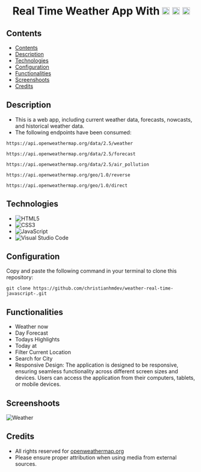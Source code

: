 <div align="center">
  <h1>Real Time Weather App With 
    <img src="https://img.shields.io/badge/-HTML5-orange?logo=html5&logoColor=white" alt="HTML5" height="20"/>
    <img src="https://img.shields.io/badge/-CSS3-blue?logo=css3&logoColor=white" alt="CSS3" height="20"/>
    <img src="https://img.shields.io/badge/-JavaScript-yellow?logo=javascript&logoColor=white" alt="JavaScript" height="20"/>
  </h1>
</div>

## Contents

- [Contents](#contents)
- [Description](#description)
- [Technologies](#technologies)
- [Configuration](#configuration)
- [Functionalities](#functionalities)
- [Screenshoots](#screenshoots)
- [Credits](#credits)

## Description

- This is a web app, including current weather data, forecasts, nowcasts, and historical weather data.
- The following endpoints have been consumed:

```
https://api.openweathermap.org/data/2.5/weather
```

```
https://api.openweathermap.org/data/2.5/forecast
```

```
https://api.openweathermap.org/data/2.5/air_pollution
```

```
https://api.openweathermap.org/geo/1.0/reverse
```

```
https://api.openweathermap.org/geo/1.0/direct
```
## Technologies

- ![HTML5](https://img.shields.io/badge/-HTML5-orange?logo=html5&logoColor=white)
- ![CSS3](https://img.shields.io/badge/-CSS3-blue?logo=css3&logoColor=white)
- ![JavaScript](https://img.shields.io/badge/-JavaScript-yellow?logo=javascript&logoColor=white)
- ![Visual Studio Code](https://img.shields.io/badge/-Visual%20Studio%20Code-007ACC?logo=visual-studio-code&logoColor=white)

## Configuration

Copy and paste the following command in your terminal to clone this repository:

```
git clone https://github.com/christianhmdev/weather-real-time-javascript-.git
```


## Functionalities

- Weather now
- Day Forecast
- Todays Highlights
- Today at
- Filter Current Location
- Search for City
- Responsive Design: The application is designed to be responsive, ensuring seamless functionality across different screen sizes and devices. Users can access the application from their computers, tablets, or mobile devices.


## Screenshoots

![Weather](https://res.cloudinary.com/ddmcwbdtl/image/upload/v1702891469/weather-real-time.png)

## Credits

- All rights reserved for [openweathermap.org](https://openweathermap.org/)
- Please ensure proper attribution when using media from external sources.
